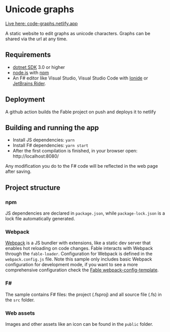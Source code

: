 # Unicode graphs

[Live here: code-graphs.netlify.app](code-graphs.netlify.app)

A static website to edit graphs as unicode characters. Graphs can be shared via the url at any time.

## Requirements

* [dotnet SDK](https://www.microsoft.com/net/download/core) 3.0 or higher
* [node.js](https://nodejs.org) with [npm](https://www.npmjs.com/)
* An F# editor like Visual Studio, Visual Studio Code with [Ionide](http://ionide.io/) or [JetBrains Rider](https://www.jetbrains.com/rider/).

## Deployment

A github action builds the Fable project on push and deploys it to netlify

## Building and running the app

* Install JS dependencies: `yarn`
* Install F# dependencies: `yarn start`
* After the first compilation is finished, in your browser open: http://localhost:8080/

Any modification you do to the F# code will be reflected in the web page after saving.

## Project structure

### npm

JS dependencies are declared in `package.json`, while `package-lock.json` is a lock file automatically generated.

### Webpack

[Webpack](https://webpack.js.org) is a JS bundler with extensions, like a static dev server that enables hot reloading on code changes. Fable interacts with Webpack through the `fable-loader`. Configuration for Webpack is defined in the `webpack.config.js` file. Note this sample only includes basic Webpack configuration for development mode, if you want to see a more comprehensive configuration check the [Fable webpack-config-template](https://github.com/fable-compiler/webpack-config-template/blob/master/webpack.config.js).

### F#

The sample contains F# files: the project (.fsproj) and all source file (.fs) in the `src` folder.

### Web assets

Images and other assets like an icon can be found in the `public` folder.
